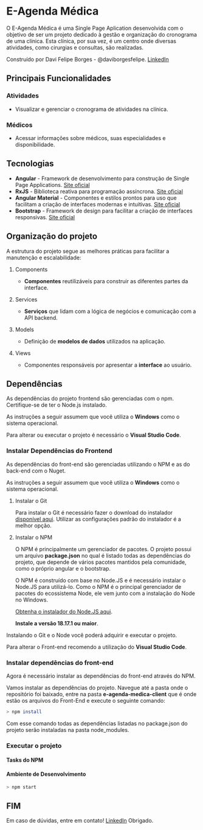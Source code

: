 # E-Agenda Médica

O E-Agenda Médica é uma Single Page Aplication desenvolvida com o objetivo de ser um projeto dedicado à gestão e organização do cronograma de uma clínica. Esta clínica, por sua vez, é um centro onde diversas atividades, como cirurgias e consultas, são realizadas.

Construído por Davi Felipe Borges - @daviborgesfelipe. [LinkedIn](https://www.linkedin.com/in/davi-borges-felipe/)

## Principais Funcionalidades

### Atividades

* Visualizar e gerenciar o cronograma de atividades na clínica.

### Médicos

* Acessar informações sobre médicos, suas especialidades e disponibilidade.

## Tecnologias

* **Angular** - Framework de desenvolvimento para construção de Single Page Applications. [Site oficial](https://angular.dev)
* **RxJS** -  Biblioteca reativa para programação assíncrona. [Site oficial](https://rxjs.dev)
* **Angular Material** -  Componentes e estilos prontos para uso que facilitam a criação de interfaces modernas e intuitivas. [Site oficial](https://material.angular.io)
* **Bootstrap** - Framework de design para facilitar a criação de interfaces responsivas. [Site oficial](https://getbootstrap.com)


## Organização do projeto

A estrutura do projeto segue as melhores práticas para facilitar a manutenção e escalabilidade:

1. Components
	
    * **Componentes** reutilizáveis para construir as diferentes partes da interface. 

2. Services
	
    * **Serviços** que lidam com a lógica de negócios e comunicação com a API backend.

3. Models
	
    * Definição de **modelos de dados** utilizados na aplicação.

4. Views
    
    * Componentes responsáveis por apresentar a **interface** ao usuário.
 

## Dependências

As dependências do projeto frontend são gerenciadas com o npm. Certifique-se de ter o Node.js instalado.

As instruções a seguir assumem que você utiliza o **Windows** como o sistema operacional.

Para alterar ou executar o projeto é necessário o **Visual Studio Code**.

### Instalar Dependências do Frontend
As dependências do front-end são gerenciadas utilizando o NPM e as do back-end com o Nuget.

As instruções a seguir assumem que você utiliza o **Windows** como o sistema operacional.

1. Instalar o Git

    Para instalar o Git é necessário fazer o download do instalador [disponível aqui](https://git-for-windows.github.io/).
    Utilizar as configurações padrão do instalador é a melhor opção.

1. Instalar o NPM

    O NPM é principalmente um gerenciador de pacotes. O projeto possui um arquivo **package.json** no qual é listado todas as dependências do projeto, que depende de vários pacotes mantidos pela comunidade, como o próprio angular e o bootstrap.

    O NPM é construído com base no Node.JS e é necessário instalar o Node.JS para utilizá-lo. Como o NPM é o principal gerenciador de pacotes do ecossistema Node, ele vem junto com a instalação do Node no Windows.

    [Obtenha o instalador do Node.JS aqui](https://nodejs.org/en/).

    **Instale a versão 18.17.1 ou maior**.

Instalando o Git e o Node você poderá adquirir e executar o projeto.

Para alterar o Front-end recomendo a utilização do **Visual Studio Code**.

### Instalar dependências do front-end

Agora é necessário instalar as dependências do front-end através do NPM.

Vamos instalar as dependências do projeto. Navegue até a pasta onde o repositório foi baixado, entre na pasta **e-agenda-medica-client** que é onde estão os arquivos do Front-End e execute o seguinte comando:

```bash
> npm install
```

Com esse comando todas as dependências listadas no package.json do projeto serão instaladas na pasta node_modules.

### Executar o projeto

#### Tasks do NPM

#### Ambiente de Desenvolvimento

```bash
> npm start
```

## FIM

Em caso de dúvidas, entre em contato! [LinkedIn](https://www.linkedin.com/in/davi-borges-felipe/)
Obrigado.

<style>
    img {
        max-width: 100%;
        height: auto;
    }
</style>